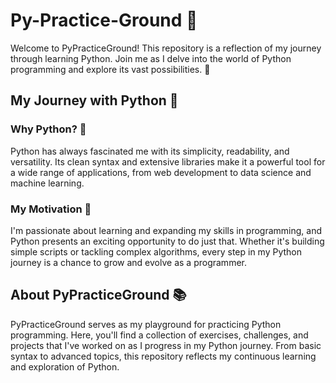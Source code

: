 # Py-Practice-Ground 🐍

Welcome to PyPracticeGround! This repository is a reflection of my journey through learning Python. Join me as I delve into the world of Python programming and explore its vast possibilities. 🚀

## My Journey with Python 🌟

### Why Python? 🤔

Python has always fascinated me with its simplicity, readability, and versatility. Its clean syntax and extensive libraries make it a powerful tool for a wide range of applications, from web development to data science and machine learning.

### My Motivation 💪

I'm passionate about learning and expanding my skills in programming, and Python presents an exciting opportunity to do just that. Whether it's building simple scripts or tackling complex algorithms, every step in my Python journey is a chance to grow and evolve as a programmer.

## About PyPracticeGround 📚

PyPracticeGround serves as my playground for practicing Python programming. Here, you'll find a collection of exercises, challenges, and projects that I've worked on as I progress in my Python journey. From basic syntax to advanced topics, this repository reflects my continuous learning and exploration of Python.

